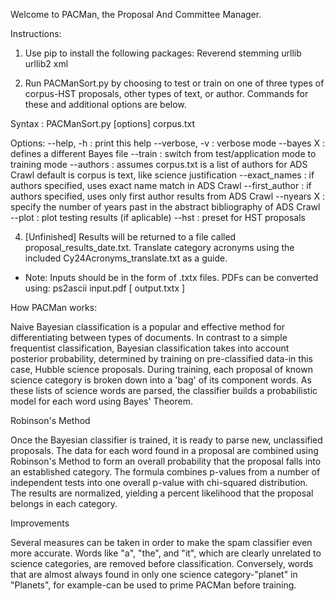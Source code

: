 Welcome to PACMan, the Proposal And Committee Manager. 

Instructions:
1. Use pip to install the following packages:
	Reverend
	stemming
	urllib
	urllib2
	xml


3. Run PACManSort.py by choosing to test or train on one of three types
of corpus-HST proposals, other types of text, or author. Commands for
these and additional options are below.

Syntax : PACManSort.py [options] corpus.txt

Options:
 --help, -h       : print this help
 --verbose, -v    : verbose mode
 --bayes X        : defines a different Bayes file
 --train          : switch from test/application mode to training mode
 --authors        : assumes corpus.txt is a list of authors for ADS Crawl
                    default is corpus is text, like science justification
 --exact_names    : if authors specified, uses exact name match in ADS Crawl
 --first_author   : if authors specified, uses only first author results from ADS Crawl
 --nyears X       : specify the number of years past in the abstract
 bibliography of ADS Crawl
 --plot           : plot testing results (if aplicable)
 --hst            : preset for HST proposals


4. [Unfinished] Results will be returned to a file called
proposal_results_date.txt. Translate category acronyms using the
included Cy24Acronyms_translate.txt as a guide.


* Note: Inputs should be in the form of .txtx files. PDFs can be
  converted using: ps2ascii input.pdf [ output.txtx ]


How PACMan works:


Naive Bayesian classification is a popular and effective method for
differentiating between types of documents. In contrast to a simple
frequentist classification, Bayesian classification takes into account
posterior probability, determined by training on pre-classified data-in
this case, Hubble science proposals. During training, each proposal of
known science category is broken down into a 'bag' of its component
words. As these lists of science words are parsed, the classifier builds
a probabilistic model for each word using Bayes' Theorem.



Robinson's Method

Once the Bayesian classifier is trained, it is ready to parse new,
unclassified proposals. The data for each word found in a proposal are
combined using Robinson's Method to form an overall probability that the
proposal falls into an established category. The formula combines
p-values from a number of independent tests into one overall p-value
with chi-squared distribution. The results are normalized, yielding a
percent likelihood that the proposal belongs in each category.



Improvements

Several measures can be taken in order to make the spam classifier even
more accurate. Words like "a", "the", and "it", which are clearly
unrelated to science categories, are removed before
classification. Conversely, words that are almost always found in only
one science category-"planet" in "Planets", for example-can be used to
prime PACMan before training.
